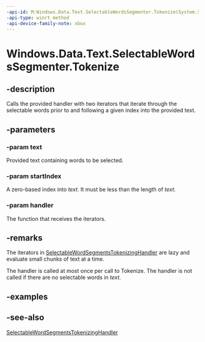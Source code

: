 ```yaml
---
-api-id: M:Windows.Data.Text.SelectableWordsSegmenter.Tokenize(System.String,System.UInt32,Windows.Data.Text.SelectableWordSegmentsTokenizingHandler)
-api-type: winrt method
-api-device-family-note: xbox
---
```


<!-- Method syntax
public void Tokenize(System.String text, System.UInt32 startIndex, Windows.Data.Text.SelectableWordSegmentsTokenizingHandler handler)
-->

# Windows.Data.Text.SelectableWordsSegmenter.Tokenize

## -description
Calls the provided handler with two iterators that iterate through the selectable words prior to and following a given index into the provided text.

## -parameters
### -param text
Provided text containing words to be selected.

### -param startIndex
A zero-based index into *text*. It must be less than the length of *text*.

### -param handler
The function that receives the iterators.

## -remarks
The iterators in [SelectableWordSegmentsTokenizingHandler](selectablewordsegmentstokenizinghandler.md) are lazy and evaluate small chunks of text at a time.

The handler is called at most once per call to Tokenize. The handler is not called if there are no selectable words in *text*.

## -examples

## -see-also
[SelectableWordSegmentsTokenizingHandler](selectablewordsegmentstokenizinghandler.md)
